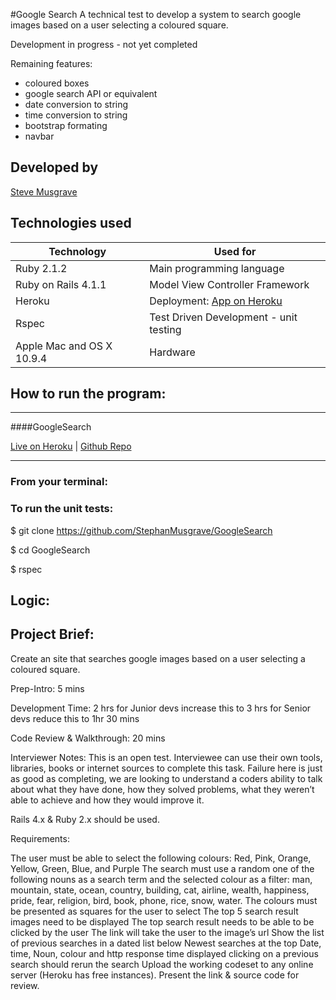 #Google Search
A technical test to develop a system to search google images based on a user selecting a coloured square.

Development in progress - not yet completed

Remaining features:
- coloured boxes
- google search API or equivalent
- date conversion to string
- time conversion to string
- bootstrap formating
- navbar

## Developed by
[Steve Musgrave]

## Technologies used
|Technology                 |Used for                       |
|--------------------------|--------------------------------|
|Ruby 2.1.2                |Main programming language       |
|Ruby on Rails 4.1.1       |Model View Controller Framework |
|Heroku                    |Deployment: [App on Heroku]     |
|Rspec                     |Test Driven Development - unit testing  |
|Apple Mac and OS X 10.9.4 |Hardware                         |

## How to run the program:
___

####GoogleSearch

[Live on Heroku](https://googlesearch-musgrave.herokuapp.com/)  |  [Github Repo](https://github.com/StephanMusgrave/GoogleSearch)

___

### From your terminal:

### To run the unit tests:
  $ git clone https://github.com/StephanMusgrave/GoogleSearch

  $ cd GoogleSearch

  $ rspec

## Logic:

## Project Brief:
Create an site that searches google images based on a user selecting a coloured square.

Prep-Intro: 5 mins

Development Time: 2 hrs
for Junior devs increase this to 3 hrs
for Senior devs reduce this to 1hr 30 mins

Code Review & Walkthrough: 20 mins

Interviewer Notes:
This is an open test. Interviewee can use their own tools, libraries, books or internet sources to complete this task. Failure here is just as good as completing, we are looking to understand a coders ability to talk about what they have done, how they solved problems, what they weren’t able to achieve and how they would improve it.

Rails 4.x & Ruby 2.x should be used.

Requirements:

The user must be able to select the following colours: 
Red, Pink, Orange, Yellow, Green, Blue, and Purple
The search must use a random one of the following nouns as a search term and the selected colour as a filter: 
man, mountain, state, ocean, country, building, cat, airline, wealth, happiness, pride, fear, religion, bird, book, phone, rice, snow, water.
The colours must be presented as squares for the user to select
The top 5 search result images need to be displayed
The top search result needs to be able to be clicked by the user
The link will take the user to the image’s url
Show the list of previous searches in a dated list below
Newest searches at the top
Date, time, Noun, colour and http response time displayed
clicking on a previous search should rerun the search
Upload the working codeset to any online server (Heroku has free instances). Present the link & source code for review.



[Steve Musgrave]:https://github.com/StephanMusgrave
[App on Heroku]:https://googlesearch-musgrave.herokuapp.com/

